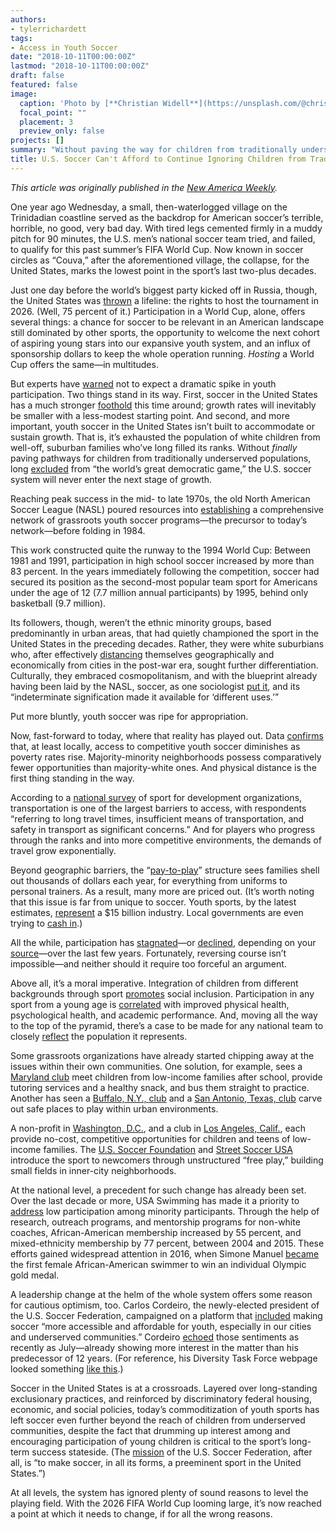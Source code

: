 ```yaml
---
authors:
- tylerrichardett
tags:
- Access in Youth Soccer
date: "2018-10-11T00:00:00Z"
lastmod: "2018-10-11T00:00:00Z"
draft: false
featured: false
image:
  caption: 'Photo by [**Christian Widell**](https://unsplash.com/@christianwidell) on [**Unsplash**](https://unsplash.com/photos/6zwP57Z4lTg).'
  focal_point: ""
  placement: 3
  preview_only: false
projects: []
summary: "Without paving the way for children from traditionally underserved populations, our soccer system will never enter the next stage of growth."
title: U.S. Soccer Can't Afford to Continue Ignoring Children from Traditionally Underserved Communities
---
```


*This article was originally published in the [New America Weekly](https://www.newamerica.org/weekly/america-cant-afford-ignore-vast-whiteness-soccer/).*

One year ago Wednesday, a small, then-waterlogged village on the Trinidadian coastline served as the backdrop for American soccer’s terrible, horrible, no good, very bad day. With tired legs cemented firmly in a muddy pitch for 90 minutes, the U.S. men’s national soccer team tried, and failed, to qualify for this past summer’s FIFA World Cup. Now known in soccer circles as “Couva,” after the aforementioned village, the collapse, for the United States, marks the lowest point in the sport’s last two-plus decades.

Just one day before the world’s biggest party kicked off in Russia, though, the United States was [thrown](http://www.espn.com/soccer/fifa-world-cup/4/blog/post/3524721/how-2026-world-cup-bid-was-won-by-canada-mexico-and-the-usa) a lifeline: the rights to host the tournament in 2026. (Well, 75 percent of it.) Participation in a World Cup, alone, offers several things: a chance for soccer to be relevant in an American landscape still dominated by other sports, the opportunity to welcome the next cohort of aspiring young stars into our expansive youth system, and an influx of sponsorship dollars to keep the whole operation running. *Hosting* a World Cup offers the same—in multitudes.

But experts have [warned](https://www.reuters.com/article/us-soccer-worldcup-fifa-2026-usa/boon-expected-for-u-s-soccer-but-no-sea-change-as-world-cup-2026-co-hosts-idUSKBN1JA18F) not to expect a dramatic spike in youth participation. Two things stand in its way. First, soccer in the United States has a much stronger [foothold](https://www.nbcnews.com/storyline/fifa-corruption-scandal/soccer-numbers-look-game-u-s-n365601) this time around; growth rates will inevitably be smaller with a less-modest starting point. And second, and more important, youth soccer in the United States isn’t built to accommodate or sustain growth. That is, it’s exhausted the population of white children from well-off, suburban families who’ve long filled its ranks. Without *finally* paving pathways for children from traditionally underserved populations, long [excluded](https://www.theguardian.com/football/blog/2016/jun/01/us-soccer-diversity-problem-world-football) from “the world’s great democratic game,” the U.S. soccer system will never enter the next stage of growth.

Reaching peak success in the mid- to late 1970s, the old North American Soccer League (NASL) poured resources into [establishing](https://vdocuments.site/contextualizing-suburban-soccer-consumer-culture-lifestyle-differentiation.html) a comprehensive network of grassroots youth soccer programs—the precursor to today’s network—before folding in 1984.

This work constructed quite the runway to the 1994 World Cup: Between 1981 and 1991, participation in high school soccer increased by more than 83 percent. In the years immediately following the competition, soccer had secured its position as the second-most popular team sport for Americans under the age of 12 (7.7 million annual participants) by 1995, behind only basketball (9.7 million).

Its followers, though, weren’t the ethnic minority groups, based predominantly in urban areas, that had quietly championed the sport in the United States in the preceding decades. Rather, they were white suburbians who, after effectively [distancing](https://www.newamerica.org/weekly/edition-167/persistence-blame-game/) themselves geographically and economically from cities in the post-war era, sought further differentiation. Culturally, they embraced cosmopolitanism, and with the blueprint already having been laid by the NASL, soccer, as one sociologist [put it](https://journals.humankinetics.com/doi/10.1123/ssj.5.2.153), and its “indeterminate signification made it available for ‘different uses.’”

Put more bluntly, youth soccer was ripe for appropriation.

Now, fast-forward to today, where that reality has played out. Data [confirms](https://tricha3.shinyapps.io/youth-soccer-virginia/) that, at least locally, access to competitive youth soccer diminishes as poverty rates rise. Majority-minority neighborhoods possess comparatively fewer opportunities than majority-white ones. And physical distance is the first thing standing in the way.

According to a [national survey](https://www.forbes.com/sites/brucelee/2017/12/18/what-to-do-about-sports-participation-dropping-among-kids/2/#b6689215a06d) of sport for development organizations, transportation is one of the largest barriers to access, with respondents “referring to long travel times, insufficient means of transportation, and safety in transport as significant concerns.” And for players who progress through the ranks and into more competitive environments, the demands of travel grow exponentially.

Beyond geographic barriers, the “[pay-to-play](http://www.sandiegouniontribune.com/g00/sports/sd-sp-us-soccer-pay-to-play-u20s-20180814-story.html?i10c.encReferrer=&i10c.ua=1&i10c.dv=22)” structure sees families shell out thousands of dollars each year, for everything from uniforms to personal trainers. As a result, many more are priced out. (It’s worth noting that this issue is far from unique to soccer. Youth sports, by the latest estimates, [represent](http://time.com/4913687/how-kids-sports-became-15-billion-industry/) a $15 billion industry. Local governments are even trying to [cash in](https://www.nytimes.com/2018/09/12/sports/youth-sports-costs.html).)

All the while, participation has [stagnated](https://www.wsj.com/articles/youth-participation-weakens-in-basketball-football-baseball-soccer-1391138849?tesla=y)—or [declined](https://www.nytimes.com/2018/07/14/sports/world-cup/soccer-youth-decline.html), depending on your [source](http://www.latimes.com/sports/soccer/la-sp-us-soccer-baxter-20180804-story.html)—over the last few years. Fortunately, reversing course isn’t impossible—and neither should it require too forceful an argument.

Above all, it’s a moral imperative. Integration of children from different backgrounds through sport [promotes](http://globalsportsdevelopment.org/2016/04/27/sports-as-a-tool-for-social-inclusion-and-social-change/) social inclusion. Participation in any sport from a young age is [correlated](https://www.ncys.org/publications/the-benefits-of-youth-sports.php) with improved physical health, psychological health, and academic performance. And, moving all the way to the top of the pyramid, there’s a case to be made for any national team to closely [reflect](https://www.washingtonpost.com/news/parenting/wp/2016/09/09/soccer-in-the-u-s-still-looks-like-its-for-white-girls/) the population it represents.

Some grassroots organizations have already started chipping away at the issues within their own communities. One solution, for example, sees a [Maryland club](http://www.msysa.org/get_on_the_bus/) meet children from low-income families after school, provide tutoring services and a healthy snack, and bus them straight to practice. Another has seen a [Buffalo, N.Y., club](https://twitter.com/emilydona7/status/1030496931686957057) and a [San Antonio, Texas, club](https://www.aspeninstitute.org/blog-posts/urban-soccer-leadership-academy-opens-doors-latinos-texas/) carve out safe places to play within urban environments.

A non-profit in [Washington, D.C.](https://www.washingtonpost.com/news/soccer-insider/wp/2017/10/29/in-d-c-a-small-step-toward-tackling-u-s-youth-soccers-accessibility-problem/), and a club in [Los Angeles, Calif.](https://medium.com/@LA84Foundation/solving-youth-soccers-diversity-divide-4243f147baa1), each provide no-cost, competitive opportunities for children and teens of low-income families. The [U.S. Soccer Foundation](https://theundefeated.com/features/u-s-soccer-foundations-got-a-brand-new-pitch/) and [Street Soccer USA](https://www.streetsoccerusa.org/mini-pitches/) introduce the sport to newcomers through unstructured “free play,” building small fields in inner-city neighborhoods.

At the national level, a precedent for such change has already been set. Over the last decade or more, USA Swimming has made it a priority to [address](https://www.washingtonpost.com/news/parenting/wp/2016/09/09/soccer-in-the-u-s-still-looks-like-its-for-white-girls/) low participation among minority participants. Through the help of research, outreach programs, and mentorship programs for non-white coaches, African-American membership increased by 55 percent, and mixed-ethnicity membership by 77 percent, between 2004 and 2015. These efforts gained widespread attention in 2016, when Simone Manuel [became](https://www.npr.org/sections/thetorch/2016/08/13/489614522/usa-swimming-wants-more-diversity-in-the-pool) the first female African-American swimmer to win an individual Olympic gold medal.

A leadership change at the helm of the whole system offers some reason for cautious optimism, too. Carlos Cordeiro, the newly-elected president of the U.S. Soccer Federation, campaigned on a platform that [included](http://web.archive.org/web/20180209033522/https://www.carlos4soccer.com/) making soccer “more accessible and affordable for youth, especially in our cities and underserved communities.” Cordeiro [echoed](https://www.ussoccer.com/about/governance/board-of-directors/us-soccer-president-carlos-cordeiro/remarks-to-us-youth-soccer-annual-general-meeting-july-28-2018) those sentiments as recently as July—already showing more interest in the matter than his predecessor of 12 years. (For reference, his Diversity Task Force webpage looked something [like this](https://web.archive.org/web/20171120041044/https://www.ussoccer.com/about/governance/committees/diversity-task-force).)

Soccer in the United States is at a crossroads. Layered over long-standing exclusionary practices, and reinforced by discriminatory federal housing, economic, and social policies, today’s commoditization of youth sports has left soccer even further beyond the reach of children from underserved communities, despite the fact that drumming up interest among and encouraging participation of young children is critical to the sport’s long-term success stateside. (The [mission](https://www.ussoccer.com/about/about-us-soccer) of the U.S. Soccer Federation, after all, is “to make soccer, in all its forms, a preeminent sport in the United States.”)

At all levels, the system has ignored plenty of sound reasons to level the playing field. With the 2026 FIFA World Cup looming large, it’s now reached a point at which it needs to change, if for all the wrong reasons.
